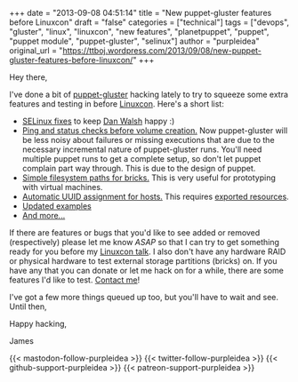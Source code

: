 +++
date = "2013-09-08 04:51:14"
title = "New puppet-gluster features before Linuxcon"
draft = "false"
categories = ["technical"]
tags = ["devops", "gluster", "linux", "linuxcon", "new features", "planetpuppet", "puppet", "puppet module", "puppet-gluster", "selinux"]
author = "purpleidea"
original_url = "https://ttboj.wordpress.com/2013/09/08/new-puppet-gluster-features-before-linuxcon/"
+++

Hey there,

I've done a bit of <a title="puppet-gluster" href="http://github.com/purpleidea/puppet-gluster/">puppet-gluster</a> hacking lately to try to squeeze some extra features and testing in before <a title="Puppet-Gluster and me at Linuxcon" href="/blog/2013/09/02/puppet-gluster-and-me-at-linuxcon/">Linuxcon</a>. Here's a short list:
<ul>
	<li><a href="https://github.com/purpleidea/puppet-gluster/commit/7c2dc0cadc03bc5dd2da3155e5773ad4471563df">SELinux fixes</a> to keep <a href="http://danwalsh.livejournal.com/">Dan Walsh</a> happy :)</li>
	<li><a href="https://github.com/purpleidea/puppet-gluster/commit/4345cf9e625259585f7f8541e08c0e79a914e78c">Ping and status checks before volume creation.</a> Now puppet-gluster will be less noisy about failures or missing executions that are due to the necessary incremental nature of puppet-gluster runs. You'll need multiple puppet runs to get a complete setup, so don't let puppet complain part way through. This is due to the design of puppet.</li>
	<li><a href="https://github.com/purpleidea/puppet-gluster/commit/231e4b9ff771d33514d78518e14fe13148e7b431">Simple filesystem paths for bricks.</a> This is very useful for prototyping with virtual machines.</li>
	<li><a href="https://github.com/purpleidea/puppet-gluster/commit/24844a892c07001bb50eeb443005d3c2fe5d4025">Automatic UUID assignment for hosts.</a> This requires <a href="http://docs.puppetlabs.com/puppet/2.7/reference/lang_exported.html">exported resources</a>.</li>
	<li><a href="https://github.com/purpleidea/puppet-gluster/tree/master/examples">Updated examples</a></li>
	<li><a href="https://github.com/purpleidea/puppet-gluster">And more...</a></li>
</ul>
If there are features or bugs that you'd like to see added or removed (respectively) please let me know <em>ASAP</em> so that I can try to get something ready for you before my <a href="https://events.linuxfoundation.org/events/linuxcon-north-america/program/co-located-events">Linuxcon talk</a>. I also don't have any hardware RAID or physical hardware to test external storage partitions (bricks) on. If you have any that you can donate or let me hack on for a while, there are some features I'd like to test. <a title="contact" href="/contact/">Contact me</a>!

I've got a few more things queued up too, but you'll have to wait and see. Until then,

Happy hacking,

James

{{< mastodon-follow-purpleidea >}}
{{< twitter-follow-purpleidea >}}
{{< github-support-purpleidea >}}
{{< patreon-support-purpleidea >}}
